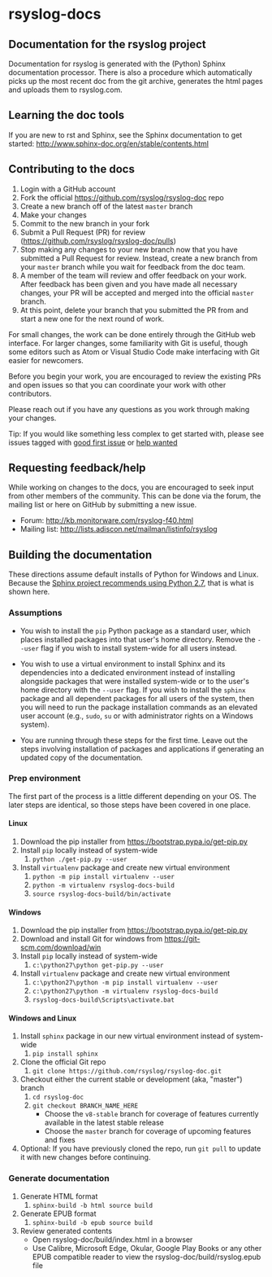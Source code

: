 rsyslog-docs
============

Documentation for the rsyslog project
-------------------------------------

Documentation for rsyslog is generated with the (Python) Sphinx documentation
processor. There is also a procedure which automatically picks up the most
recent doc from the git archive, generates the html pages and uploads them
to rsyslog.com.

## Learning the doc tools

If you are new to rst and Sphinx, see the Sphinx documentation to get started:
http://www.sphinx-doc.org/en/stable/contents.html

## Contributing to the docs

1. Login with a GitHub account
1. Fork the official https://github.com/rsyslog/rsyslog-doc repo
1. Create a new branch off of the latest `master` branch
1. Make your changes
1. Commit to the new branch in your fork
1. Submit a Pull Request (PR) for review
   (https://github.com/rsyslog/rsyslog-doc/pulls)
1. Stop making any changes to your new branch now that you have submitted a
   Pull Request for review. Instead, create a new branch from your `master`
   branch while you wait for feedback from the doc team.
1. A member of the team will review and offer feedback on your work. After
   feedback has been given and you have made all necessary changes, your
   PR will be accepted and merged into the official `master` branch.
1. At this point, delete your branch that you submitted the PR from and start
   a new one for the next round of work.

For small changes, the work can be done entirely through the GitHub web
interface. For larger changes, some familiarity with Git is useful, though
some editors such as Atom or Visual Studio Code make interfacing with Git
easier for newcomers.

Before you begin your work, you are encouraged to review the existing PRs and
open issues so that you can coordinate your work with other contributors.

Please reach out if you have any questions as you work through making your
changes.

Tip: If you would like something less complex to get started with, please see
issues tagged with
[good first issue](https://github.com/rsyslog/rsyslog-doc/labels/good%20first%20issue)
or [help wanted](https://github.com/rsyslog/rsyslog-doc/labels/help%20wanted)

## Requesting feedback/help

While working on changes to the docs, you are encouraged to seek input from
other members of the community. This can be done via the forum, the mailing list
or here on GitHub by submitting a new issue.

- Forum: http://kb.monitorware.com/rsyslog-f40.html
- Mailing list: http://lists.adiscon.net/mailman/listinfo/rsyslog

## Building the documentation

These directions assume default installs of Python for Windows and Linux.
Because the [Sphinx project recommends using Python 2.7](http://www.sphinx-doc.org/en/stable/install.html),
that is what is shown here.

### Assumptions

- You wish to install the `pip` Python package as a standard user, which places
  installed packages into that user's home directory. Remove the `--user`
  flag if you wish to install system-wide for all users instead.

- You wish to use a virtual environment to install Sphinx and its dependencies
  into a dedicated environment instead of installing alongside packages that
  were installed system-wide or to the user's home directory with the `--user`
  flag. If you wish to install the `sphinx` package and all dependent packages
  for all users of the system, then you will need to run the package
  installation commands as an elevated user account (e.g., `sudo`, `su` or
  with administrator rights on a Windows system).

- You are running through these steps for the first time. Leave out the steps
  involving installation of packages and applications if generating an updated
  copy of the documentation.

### Prep environment

The first part of the process is a little different depending on your OS. The
later steps are identical, so those steps have been covered in one place.

#### Linux

1. Download the pip installer from https://bootstrap.pypa.io/get-pip.py
1. Install `pip` locally instead of system-wide
    1. `python ./get-pip.py --user`
1. Install `virtualenv` package and create new virtual environment
    1. `python -m pip install virtualenv --user`
    1. `python -m virtualenv rsyslog-docs-build`
    1. `source rsyslog-docs-build/bin/activate`

#### Windows

1. Download the pip installer from https://bootstrap.pypa.io/get-pip.py
1. Download and install Git for windows from https://git-scm.com/download/win
1. Install `pip` locally instead of system-wide
    1. `c:\python27\python get-pip.py --user`
1. Install `virtualenv` package and create new virtual environment
    1. `c:\python27\python -m pip install virtualenv --user`
    1. `c:\python27\python -m virtualenv rsyslog-docs-build`
    1. `rsyslog-docs-build\Scripts\activate.bat`

#### Windows and Linux

1. Install `sphinx` package in our new virtual environment instead of system-wide
    1. `pip install sphinx`    
1. Clone the official Git repo
    1. `git clone https://github.com/rsyslog/rsyslog-doc.git`
1. Checkout either the current stable or development (aka, "master") branch
    1. `cd rsyslog-doc`
    1. `git checkout BRANCH_NAME_HERE`
        - Choose the `v8-stable` branch for coverage of features currently
          available in the latest stable release
        - Choose the `master` branch for coverage of upcoming features and fixes
1. Optional: If you have previously cloned the repo, run `git pull` to update it
   with new changes before continuing.

### Generate documentation

1. Generate HTML format
    1. `sphinx-build -b html source build`
1. Generate EPUB format
    1. `sphinx-build -b epub source build`
1. Review generated contents
    - Open rsyslog-doc/build/index.html in a browser
    - Use Calibre, Microsoft Edge, Okular, Google Play Books or any other
      EPUB compatible reader to view the rsyslog-doc/build/rsyslog.epub file
